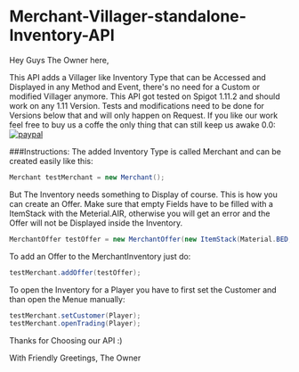 # Merchant-Villager-standalone-Inventory-API


Hey Guys The Owner here,


This API adds a Villager like Inventory Type that can be Accessed and Displayed in any Method and Event, there's no need for a Custom or modified Villager anymore.
This API got tested on Spigot 1.11.2 and should work on any 1.11 Version. Tests and modifications need to be done for Versions below that and will only happen on Request.
If you like our work feel free to buy us a coffe the only thing that can still keep us awake 0.0: <br>
[![paypal](https://www.paypalobjects.com/en_US/i/btn/btn_donateCC_LG.gif)](https://www.paypal.com/cgi-bin/webscr?cmd=_s-xclick&hosted_button_id=JFHPNTUJMDD8G)




###Instructions:
The added Inventory Type is called Merchant and can be created easily like this:

```Java
Merchant testMerchant = new Merchant();
```


But The Inventory needs something to Display of course. This is how you can create an Offer. Make sure that empty Fields have to be filled with a ItemStack with the Meterial.AIR, otherwise you will get an error and the Offer will not be Displayed inside the Inventory.

```Java
MerchantOffer testOffer = new MerchantOffer(new ItemStack(Material.BED, 1), new ItemStack(Material.AIR, 1), new ItemStack(Material.ANVIL, 1));
```				


To add an Offer to the MerchantInventory just do:

```Java
testMerchant.addOffer(testOffer);
```


To open the Inventory for a Player you have to first set the Customer and than open the Menue manually:

```Java
testMerchant.setCustomer(Player);
testMerchant.openTrading(Player);
```




Thanks for Choosing our API :)

With Friendly Greetings,
The Owner
